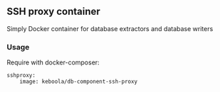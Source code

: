 ## SSH proxy container
Simply Docker container for database extractors and database writers

### Usage
Require with docker-composer:
```
sshproxy:
    image: keboola/db-component-ssh-proxy
```